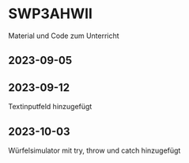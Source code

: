 # SWP3AHWII

Material und Code zum Unterricht

## 2023-09-05
## 2023-09-12
Textinputfeld hinzugefügt
## 2023-10-03
Würfelsimulator mit try, throw und catch hinzugefügt